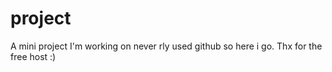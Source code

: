 # project
A mini project I'm working on
never rly used github so here i go.
Thx for the free host :)
